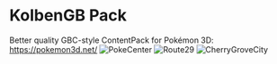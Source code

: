 # KolbenGB Pack
Better quality GBC-style ContentPack for Pokémon 3D: https://pokemon3d.net/
![PokeCenter](https://user-images.githubusercontent.com/31563291/166961748-bd343fcf-4e2d-4321-904d-0115e6795d11.png)
![Route29](https://user-images.githubusercontent.com/31563291/166962772-63fb9d23-f55b-48fe-a5c7-422c890983d4.png)
![CherryGroveCity](https://user-images.githubusercontent.com/31563291/166963666-2e9ccf02-af52-4acb-9458-c7edf4250525.png)
